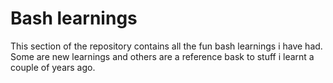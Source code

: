 # Bash learnings

This section of the repository contains all the fun bash learnings i have had. Some are new learnings and others are a reference bask to stuff i learnt a couple of years ago.


